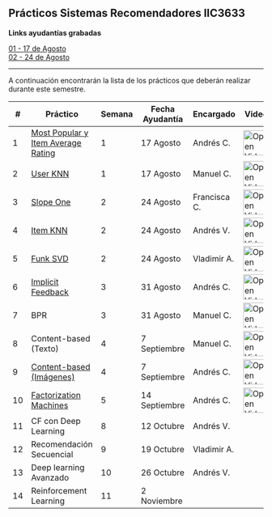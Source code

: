 ## Prácticos Sistemas Recomendadores IIC3633


**Links ayudantías grabadas** <br>

[01 - 17 de Agosto](https://drive.google.com/file/d/1TGUKYi-jV7vJ5ns27pEMYyOqagQcfh_1/view?usp=sharing)   
[02 - 24 de Agosto](https://drive.google.com/file/d/1JsA1d5ZiS4IVNTMgDO1B2_gwnCIKhbzD/view?usp=sharing)

------------------------------------

A continuación encontrarán la lista de los prácticos que deberán realizar durante este semestre.

| #  | Práctico                                                                                                                                  | Semana | Fecha Ayudantía | Encargado    | Video                                                                                                                                                                                             |
|----|-------------------------------------------------------------------------------------------------------------------------------------------|--------|-----------------|--------------|---------------------------------------------------------------------------------------------------------------------------------------------------------------------------------------------------|
| 1  | [Most Popular y Item Average Rating](https://github.com/PUC-RecSys-Class/RecSysPUC-2020/blob/master/practicos/pyRecLab_MostPopular.ipynb) | 1      | 17 Agosto       | Andrés C.    | <a href="https://youtu.be/MEY4UK4QCP4">   <img src="https://upload.wikimedia.org/wikipedia/commons/0/09/YouTube_full-color_icon_%282017%29.svg" width="50" alt="Open Video"/> </a>                     |
| 2  | [User KNN](https://github.com/PUC-RecSys-Class/RecSysPUC-2020/blob/master/practicos/pyRecLab_uKNN.ipynb)                                  | 1      | 17 Agosto       | Manuel C.    | <a href="https://www.youtube.com/watch?v=Tu9p4i8vxdA">   <img src="https://upload.wikimedia.org/wikipedia/commons/8/8b/YouTube_dark_icon_%282017%29.svg" width="50" alt="Open Video"/> </a>                           |
| 3  | [Slope One](https://github.com/PUC-RecSys-Class/RecSysPUC-2020/blob/master/practicos/pyRecLab_SlopeOne.ipynb)                             | 2      | 24 Agosto       | Francisca C. | <a href="https://youtu.be/A2euuevpYis">   <img src="https://upload.wikimedia.org/wikipedia/commons/0/09/YouTube_full-color_icon_%282017%29.svg" width="50" alt="Open Video"/> </a>                           |
| 4  | [Item KNN](https://github.com/PUC-RecSys-Class/RecSysPUC-2020/blob/master/practicos/pyRecLab_iKNN.ipynb)                                  | 2      | 24 Agosto       | Andrés V. | <a href="https://youtu.be/QZ0cfV-En3Q">   <img src="https://upload.wikimedia.org/wikipedia/commons/8/8b/YouTube_dark_icon_%282017%29.svg" width="50" alt="Open Video"/> </a>                |
| 5  | [Funk SVD](https://github.com/PUC-RecSys-Class/RecSysPUC-2020/blob/master/practicos/pyRecLab_FunkSVD.ipynb)                               | 2      | 24 Agosto       | Vladimir A. | <a href="https://www.youtube.com/watch?v=f5-ZMbTYZJQ">   <img src="https://upload.wikimedia.org/wikipedia/commons/0/09/YouTube_full-color_icon_%282017%29.svg" width="50" alt="Open Video"/> </a> |
| 6  | [Implicit Feedback](https://github.com/PUC-RecSys-Class/RecSysPUC-2020/blob/master/practicos/Implicit_feedback.ipynb)                     | 3      | 31 Agosto       | Andrés C. | <a href="https://youtu.be/r9RUqpPWo74">   <img src="https://upload.wikimedia.org/wikipedia/commons/8/8b/YouTube_dark_icon_%282017%29.svg" width="50" alt="Open Video"/> </a>                           |
| 7  | BPR                                                                                                                                       | 3      | 31 Agosto       | Manuel C. | <a href="https://www.youtube.com">   <img src="https://upload.wikimedia.org/wikipedia/commons/0/09/YouTube_full-color_icon_%282017%29.svg" width="50" alt="Open Video"/> </a>                     |
| 8  | Content-based (Texto)                                                                                                                     | 4      | 7 Septiembre | Manuel C. | <a href="https://www.youtube.com">   <img src="https://upload.wikimedia.org/wikipedia/commons/8/8b/YouTube_dark_icon_%282017%29.svg" width="50" alt="Open Video"/> </a>                           |
| 9  | [Content-based (Imágenes)](https://github.com/PUC-RecSys-Class/RecSysPUC-2020/blob/master/practicos/Content_Based_imagenes.ipynb) | 4      | 7 Septiembre | Andrés C. | <a href="https://youtu.be/qkTkVv7m-2w">   <img src="https://upload.wikimedia.org/wikipedia/commons/0/09/YouTube_full-color_icon_%282017%29.svg" width="50" alt="Open Video"/> </a>                     |
| 10 | [Factorization Machines](https://github.com/PUC-RecSys-Class/RecSysPUC-2020/blob/master/practicos/FastFM_factorization_machines.ipynb)    | 5      | 14 Septiembre | Andrés C. | <a href="https://youtu.be/3QIUrAHxbOM">   <img src="https://upload.wikimedia.org/wikipedia/commons/8/8b/YouTube_dark_icon_%282017%29.svg" width="50" alt="Open Video"/> </a>                           |
| 11 | CF con Deep Learning                                                                                                                      | 8      | 12 Octubre | Andrés V.    |                                                                                                                                                                                                   |
| 12 | Recomendación Secuencial                                                                                                                  | 9      | 19 Octubre | Vladimir A.  |                                                                                                                                                                                                   |
| 13 | Deep learning Avanzado                                                                                                                    | 10     | 26 Octubre | Andrés V.    |                                                                                                                                                                                                   |
| 14 | Reinforcement Learning                                                                                                                    | 11     | 2 Noviembre |              |                                                                                                                                                                                                   |

<br>      
